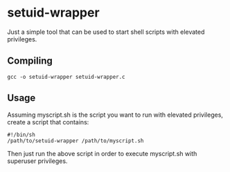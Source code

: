 # setuid-wrapper

Just a simple tool that can be used to start shell scripts with elevated
privileges.

## Compiling

    gcc -o setuid-wrapper setuid-wrapper.c

## Usage

Assuming myscript.sh is the script you want to run with elevated privileges,
create a script that contains:

    #!/bin/sh
    /path/to/setuid-wrapper /path/to/myscript.sh

Then just run the above script in order to execute myscript.sh with superuser
privileges.
